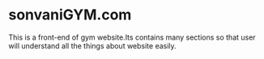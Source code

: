 # sonvaniGYM.com
This is a front-end of  gym website.Its contains many sections so that user will understand all the things about website easily.
